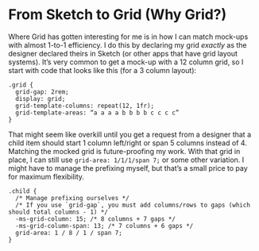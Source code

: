 # From Sketch to Grid (Why Grid?)

Where Grid has gotten interesting for me is in how I can match mock-ups with almost 1-to-1 efficiency. I do this by declaring my grid _exactly_ as the designer declared theirs in Sketch (or other apps that have grid layout systems). It’s very common to get a mock-up with a 12 column grid, so I start with code that looks like this (for a 3 column layout):

```css{4-5}
.grid {
  grid-gap: 2rem;
  display: grid;
  grid-template-columns: repeat(12, 1fr);
  grid-template-areas: “a a a a b b b b c c c c”
}
```

That might seem like overkill until you get a request from a designer that a child item should start 1 column left/right or span 5 columns instead of 4. Matching the mocked grid is future-proofing my work. With that grid in place, I can still use `grid-area: 1/1/1/span 7;` or some other variation. I might have to manage the prefixing myself, but that’s a small price to pay for maximum flexibility.

```css{4-6}
.child {
  /* Manage prefixing ourselves */
  /* If you use `grid-gap`, you must add columns/rows to gaps (which should total columns - 1) */
  -ms-grid-column: 15; /* 8 columns + 7 gaps */
  -ms-grid-column-span: 13; /* 7 columns + 6 gaps */
  grid-area: 1 / 8 / 1 / span 7;
}
```
